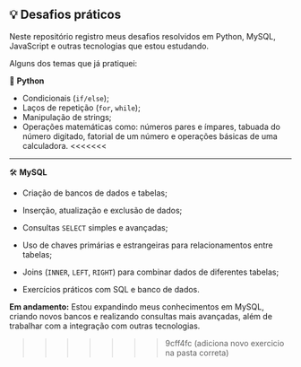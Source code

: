 ## 💡 Desafios práticos

Neste repositório registro meus desafios resolvidos em Python, MySQL, JavaScript e outras tecnologias que estou estudando.

Alguns dos temas que já pratiquei:

🐍 **Python**
- Condicionais (`if/else`);
- Laços de repetição (`for`, `while`);
- Manipulação de strings;
- Operações matemáticas como: números pares e ímpares, tabuada do número digitado, fatorial de um número e operações básicas de uma calculadora.
<<<<<<<

---

🛠️ **MySQL**
- Criação de bancos de dados e tabelas;

- Inserção, atualização e exclusão de dados;

- Consultas `SELECT` simples e avançadas;

- Uso de chaves primárias e estrangeiras para relacionamentos entre tabelas;

- Joins (`INNER`, `LEFT`, `RIGHT`) para combinar dados de diferentes tabelas;

- Exercícios práticos com SQL e banco de dados.

**Em andamento:**
Estou expandindo meus conhecimentos em MySQL, criando novos bancos e realizando consultas mais avançadas, além de trabalhar com a integração com outras tecnologias.

>>>>>>> 9cff4fc (adiciona novo exercicio na pasta correta)
